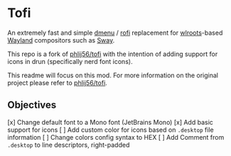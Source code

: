 # Tofi

An extremely fast and simple [dmenu](https://tools.suckless.org/dmenu/) /
[rofi](https://github.com/davatorium/rofi) replacement for
[wlroots](https://gitlab.freedesktop.org/wlroots/wlroots)-based
[Wayland](https://wayland.freedesktop.org/) compositors such as
[Sway](https://github.com/swaywm/sway/).

This repo is a fork of [phlij56/tofi](https://github.com/phlij56/tofi) with the
intention of adding support for icons in drun (specifically nerd font icons).

This readme will focus on this mod. For more information on the original project please refer to [phlij56/tofi](https://github.com/phlij56/tofi).

## Objectives

 [x] Change default font to a Mono font (JetBrains Mono)
 [x] Add basic support for icons
 [ ] Add custom color for icons based on `.desktop` file information
 [ ] Change colors config syntax to HEX
 [ ] Add Comment from `.desktop` to line descriptors, right-padded
